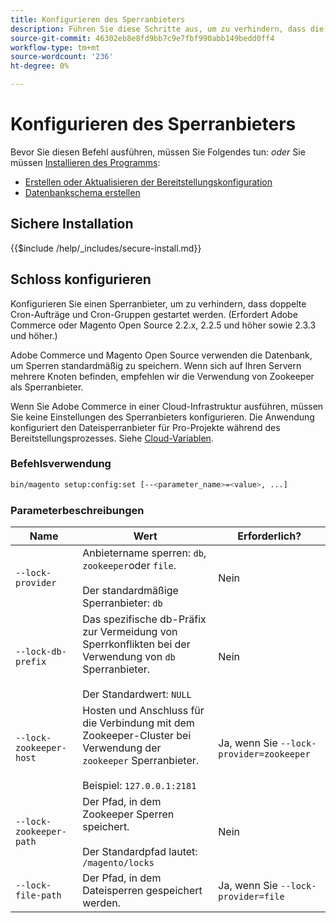 ```yaml
---
title: Konfigurieren des Sperranbieters
description: Führen Sie diese Schritte aus, um zu verhindern, dass die doppelten Cron-Aufträge und Cron-Gruppen auf Ihrer Adobe Commerce- oder Magento Open Source-Bereitstellung ausgeführt werden.
source-git-commit: 46302eb8e8fd9bb7c9e7fbf990abb149bedd0ff4
workflow-type: tm+mt
source-wordcount: '236'
ht-degree: 0%

---
```



# Konfigurieren des Sperranbieters

Bevor Sie diesen Befehl ausführen, müssen Sie Folgendes tun: *oder* Sie müssen [Installieren des Programms](../advanced.md):

* [Erstellen oder Aktualisieren der Bereitstellungskonfiguration](deployment.md)
* [Datenbankschema erstellen](database.md)

## Sichere Installation

{{$include /help/_includes/secure-install.md}}

## Schloss konfigurieren

Konfigurieren Sie einen Sperranbieter, um zu verhindern, dass doppelte Cron-Aufträge und Cron-Gruppen gestartet werden. (Erfordert Adobe Commerce oder Magento Open Source 2.2.x, 2.2.5 und höher sowie 2.3.3 und höher.)

Adobe Commerce und Magento Open Source verwenden die Datenbank, um Sperren standardmäßig zu speichern. Wenn sich auf Ihren Servern mehrere Knoten befinden, empfehlen wir die Verwendung von Zookeeper als Sperranbieter.

Wenn Sie Adobe Commerce in einer Cloud-Infrastruktur ausführen, müssen Sie keine Einstellungen des Sperranbieters konfigurieren. Die Anwendung konfiguriert den Dateisperranbieter für Pro-Projekte während des Bereitstellungsprozesses. Siehe [Cloud-Variablen](https://devdocs.magento.com/cloud/env/variables-cloud.html).

### Befehlsverwendung

```bash
bin/magento setup:config:set [--<parameter_name>=<value>, ...]
```

### Parameterbeschreibungen

| Name | Wert | Erforderlich? |
|--- |--- |--- |
| `--lock-provider` | Anbietername sperren: `db`, `zookeeper`oder `file`.<br><br>Der standardmäßige Sperranbieter: `db` | Nein |
| `--lock-db-prefix` | Das spezifische db-Präfix zur Vermeidung von Sperrkonflikten bei der Verwendung von `db` Sperranbieter.<br><br>Der Standardwert: `NULL` | Nein |
| `--lock-zookeeper-host` | Hosten und Anschluss für die Verbindung mit dem Zookeeper-Cluster bei Verwendung der `zookeeper` Sperranbieter.<br><br>Beispiel: `127.0.0.1:2181` | Ja, wenn Sie `--lock-provider=zookeeper` |
| `--lock-zookeeper-path` | Der Pfad, in dem Zookeeper Sperren speichert.<br><br>Der Standardpfad lautet: `/magento/locks` | Nein |
| `--lock-file-path` | Der Pfad, in dem Dateisperren gespeichert werden. | Ja, wenn Sie `--lock-provider=file` |
